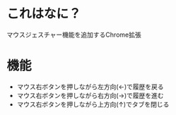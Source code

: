 # これはなに？
マウスジェスチャー機能を追加するChrome拡張

# 機能
* マウス右ボタンを押しながら左方向(←)で履歴を戻る
* マウス右ボタンを押しながら右方向(→)で履歴を進む
* マウス右ボタンを押しながら上方向(↑)でタブを閉じる
